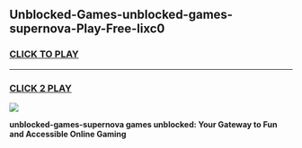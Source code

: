 
## Unblocked-Games-unblocked-games-supernova-Play-Free-lixc0
<h3>
<a href="https://premium76.site?title=unblocked-games-supernova&ref=20A">CLICK TO PLAY</a></h3>
<hr>

<h3>
<a href="https://premium76.site?title=unblocked-games-supernova&ref=20A">CLICK 2 PLAY</a>
  
</h3>

<a href="https://premium76.site?title=unblocked-games-supernova&ref=20A"><img src="https://clearcache.store/games.png"></a>


**unblocked-games-supernova games unblocked: Your Gateway to Fun and Accessible Online Gaming**
